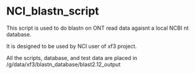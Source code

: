 # NCI_blastn_script

This script is used to do blastn on ONT read data agaisnt a local NCBI nt database. 

It is designed to be used by NCI user of xf3 project. 

All the scripts, database, and test data are placed in /g/data/xf3/blastn_database/blast2.12_output
